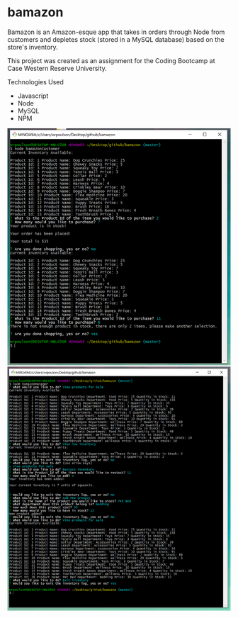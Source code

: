 # bamazon

Bamazon is an Amazon-esque app that takes in orders through Node from customers and depletes stock (stored in a MySQL database) based on the store's inventory.

This project was created as an assignment for the Coding Bootcamp at Case Western Reserve University.

Technologies Used

* Javascript
* Node
* MySQL
* NPM

![bamazonCustomer example could not be loaded](https://github.com/jspildener/bamazon/blob/master/screen_shots/bamazonCustomer.PNG)
![bamazonManager example could not be loaded](https://github.com/jspildener/bamazon/blob/master/screen_shots/bamazonManager.PNG)